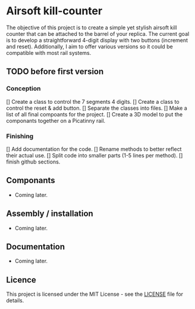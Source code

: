 # Airsoft kill-counter

The objective of this project is to create a simple yet stylish airsoft kill counter that can be attached to the barrel of your replica. The current goal is to develop a straightforward 4-digit display with two buttons (increment and reset). Additionally, I aim to offer various versions so it could be compatible with most rail systems.

## TODO before first version

### Conception
[] Create a class to control the 7 segments 4 digits.
[] Create a class to control the reset & add button.
[] Separate the classes into files.
[] Make a list of all final compoants for the project.
[] Create a 3D model to put the componants together on a Picatinny rail.

### Finishing
[] Add documentation for the code.
[] Rename methods to better reflect their actual use.
[] Split code into smaller parts (1-5 lines per method).
[] finish github sections.

## Componants

- Coming later.

## Assembly / installation

- Coming later.

## Documentation

- Coming later.

## Licence

This project is licensed under the MIT License - see the [LICENSE](LICENSE) file for details.